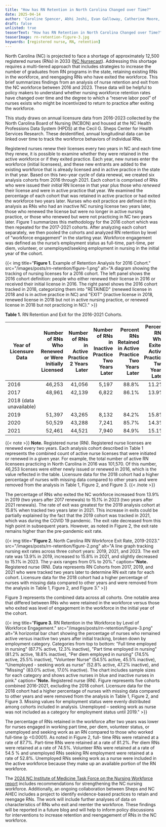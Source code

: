 ```yaml
---
title: "How has RN Retention in North Carolina Changed over Time?"
date: 2025-04-14
author: 'Caroline Spencer, Abhi Joshi, Evan Galloway, Catherine Moore, Erin Fraher'
draft: false
unlisted: true
teaserText: "How has RN Retention in North Carolina Changed over Time?"
teaserImage: rn-retention-figure-3.jpg
keywords: [registered nurse, RN, retention]
---
```

North Carolina (NC) is projected to face a shortage of approximately 12,500 registered
nurses (RNs) in 2033 ([NC Nursecast](https://ncnursecast.unc.edu/)). Addressing this shortage requires a multi-tiered
approach that includes strategies to increase the number of graduates from RN programs
in the state, retaining existing RNs in the workforce, and reengaging RNs who have exited
the workforce. This brief summarizes findings from an analysis of nurse retention and exit
from the NC workforce between 2016 and 2023. These data will be helpful to policy makers
to understand whether nursing workforce retention rates have changed over time and the
degree to which a “reserve labor pool” of nurses exists who might be incentivized to return
to practice after exiting the workforce.

This study draws on annual licensure data from 2016-2023 collected by the North Carolina
Board of Nursing (NCBON) and housed at the NC Health Professions Data System (HPDS)
at the Cecil G. Sheps Center for Health Services Research. These deidentified, annual
longitudinal data can be linked over time to track the workforce behaviors of individual
RNs.

Registered nurses renew their licenses every two years in NC and each time they renew, it
is possible to examine whether they were retained in the active workforce or if they exited
practice. Each year, new nurses enter the workforce (initial licensees), and these new
entrants are added to the existing workforce that is already licensed and in active practice
in the state in that year. Based on this two-year cycle of data renewal, we created six
analysis cohorts from 2016 through 2021. Each cohort is comprised of RNs who were
issued their _initial_ RN license in that year plus those who _renewed_ their license and were in
active practice that year. We examined the percentage of each cohort that was retained in
active practice or had exited the workforce two years later. Nurses who exit practice are
defined in this analysis as RNs who had an inactive NC nursing license two years later,
those who renewed the license but were no longer in active nursing practice, or those who
renewed but were not practicing in NC two years later. Figure 1 summarizes this
methodology for the 2016 cohort which was then repeated for the 2017-2021 cohorts. After
analyzing each cohort separately, we then pooled the cohorts and analyzed RN retention by
level of “workforce engagement” in the starting year. Workforce engagement was defined
as the nurse’s employment status as full-time, part-time, per diem, volunteer, or
unemployed/seeking employment in nursing in the initial year of the cohort.


 {{< img title="**Figure 1.** Example of Retention Analysis for 2016 Cohort." src="/images/posts/rn-retention/figure-1.png" alt="A diagram showing the tracking of nursing licenses for a 2016 cohort. The left panel shows the 2016 cohort definition: people who either renewed their license in 2016 or received their initial license in 2016. The right panel shows the 2016 cohort tracked in 2018, categorizing them into \"RETAINED\" (renewed license in 2018 and is in active practice in NC) and \"EXIT\" (inactive license in 2018, renewed license in 2018 but not in active nursing practice, or renewed license in 2018 but not practicing in NC)." >}}

**Table 1.** RN Retention and Exit for the 2016-2021 Cohorts.

| Year of Licensure Data | Number of RNs Who Renewed or Were Initially Licensed | Number of RNs in Active Practice 2 Years Later | Number of RNs in Inactive Practice Two Years Later | Percent RNs Retained in Active Practice Two Years Later | Percent RNs Who Exited Active Practice Two Years Later |
|------------------------|-------------------------------------------------:|-------------------------------------------:|-----------------------------------------------:|-------------------------------------------------:|-------------------------------------------------:|
| 2016 | 46,253 | 41,056 | 5,197 | 88.8% | 11.2% |
| 2017 | 48,961 | 42,139 | 6,822 | 86.1% | 13.9% |
| 2018 (data unavailable) | | | | | |
| 2019 | 51,397 | 43,265 | 8,132 | 84.2% | 15.8% |
| 2020 | 50,529 | 43,288 | 7,241 | 85.7% | 14.3% |
| 2021 | 52,461 | 44,521 | 7,940 | 84.9% | 15.1% |

 {{< note >}}
**Note.** Registered nurse (RN). Registered nurse licenses are renewed every two years. Each analysis cohort
described in Table 1 represents the combined count of active nurse licenses that were initiated or renewed in
a given year. For example, the total number of active RN licensees practicing in North Carolina in 2016 was
101,570. Of this number, 46,253 licenses were either newly issued or renewed in 2016, which is the value
reflected in the table. Licensure data for the 2018 cohort had a higher percentage of nurses with missing data
compared to other years and were removed from the analysis in Table 1, Figure 2, and Figure 3.
 {{< /note >}}

The percentage of RNs who exited the NC workforce increased from 13.9% in 2019 (two
years after 2017 renewals) to 15.1% in 2023 (two years after 2021 renewals). The rate of exit
was greatest for the 2019 analysis cohort at 15.8% when tracked two years later in 2021.
This increase in exits could be partially explained by the fact that the 2019 cohort was
tracked in 2021, which was during the COVID 19 pandemic. The exit rate decreased from
this high point in subsequent years. However, as noted in Figure 2, the exit rate remains
higher than the pre-pandemic exit rate.


 {{< img title="**Figure 2.** North Carolina RN Workforce Exit Rate, 2019-2023." src="/images/posts/rn-retention/figure-2.png" alt="A line graph tracking nursing exit rates across three cohort years: 2019, 2021, and 2023. The exit rate was 13.9% in 2019, increased to 15.8% in 2021, and slightly decreased to 15.1% in 2023. The y-axis ranges from 0% to 20%." caption="**Note.** Registered nurse (RN). Data represents RN Cohorts from 2017, 2019, and 2021 who were tracked two years later to determine RN exit rate for each cohort. Licensure data for the 2018 cohort had a higher percentage of nurses with missing data compared to other years and were removed from the analysis in Table 1, Figure 2, and Figure 3." >}}

 Figure 3 represents the combined data across all cohorts. One notable area that differed
between RNs who were retained in the workforce versus those who exited was level of
engagement in the workforce in the initial year of the cohort.

 {{< img title="**Figure 3.** RN Retention in the Workforce by Level of Workforce Engagement." src="/images/posts/rn-retention/figure-3.png" alt="A horizontal bar chart showing the percentage of nurses who remained active versus inactive two years after initial tracking, broken down by employment category. Categories from top to bottom: \"Full time employed in nursing\" (87.7% active, 12.3% inactive), \"Part time employed in nursing\" (81.2% active, 18.8% inactive), \"Per diem employed in nursing\" (74.5% active, 25.5% inactive), \"Volunteer Nurse\" (54.5% active, 45.5% inactive), \"Unemployed - seeking work as nurse\" (52.8% active, 47.2% inactive), and \"Missing\" (83.0% active, 17.0% inactive). The chart includes sample sizes for each category and shows active nurses in blue and inactive nurses in pink." caption="**Note.** Registered nurse (RN). Figure represents five cohorts combined 2016-2021, excluding the 2018 cohort. Licensure data for the 2018 cohort had a higher percentage of nurses with missing data compared to other years and were removed from the analysis in Table 1, Figure 2, and Figure 3. Missing values for employment status were evenly distributed among cohorts included in analysis. Unemployed – seeking work as nurse was not included as a category for employment status until 2019." >}}

 The percentage of RNs retained in the workforce after two years was lower for nurses
engaged in working part time, per diem, volunteer status, or unemployed and seeking work
as an RN compared to those who worked full-time (p <0.0001). As noted in Figure 2, full-
time RNs were retained at a rate of 87.7%. Part-time RNs were retained at a rate of 81.2%.
Per diem RNs were retained at a rate of 74.5%. Volunteer RNs were retained at a rate of
54.5 % and unemployed RNs seeking RN employment were retained at a rate of 52.8%.
Unemployed RNs seeking work as a nurse were included in the active workforce because
they make up an available portion of the RN workforce.

The [2024 NC Institute of Medicine Task Force on the Nursing Workforce report](https://nciom.org/wp-content/uploads/2023/09/NCIOM-Nursing-Task-Force_Time-For-Action.pdf) includes
recommendations for strengthening the NC nursing workforce. Additionally, an ongoing
collaboration between Sheps and NC AHEC includes a project to identify evidence-based
practices to retain and reengage RNs. The work will include further analyses of data on
characteristics of RNs who exit and reenter the workforce. These findings will be reported in
a future blog and will help to inform policy discussions for interventions to increase
retention and reengagement of RNs in the NC workforce.